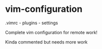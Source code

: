 # vim-configuration
.vimrc - plugins - settings

Complete vim configuration for remote work!

Kinda commented but needs more work
